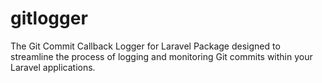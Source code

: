 # gitlogger
The Git Commit Callback Logger for Laravel Package designed to streamline the process of logging and monitoring Git commits within your Laravel applications.
